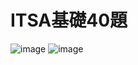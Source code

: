 # ITSA基礎40題
![image](https://github.com/user-attachments/assets/c26da3a6-e66b-488f-917e-ce3a871a1ce6)
![image](https://github.com/user-attachments/assets/6d0f9a3c-e1ab-4105-a99b-0513d274698b)
